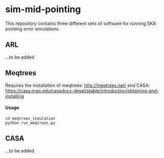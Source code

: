 # sim-mid-pointing

This repository contains three different sets of software for running SKA pointing error simulations

## ARL

...to be added 

## Meqtrees

Requires the installation of meqtrees: http://meqtrees.net/ and CASA: https://casa.nrao.edu/casadocs-devel/stable/introduction/obtaining-and-installing

#### Usage
```
cd meqtrees_simulation
python run_meqtrees.py
```

## CASA

...to be added 
